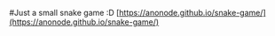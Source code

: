 #Just a small snake game :D
[https://anonode.github.io/snake-game/](https://anonode.github.io/snake-game/)
